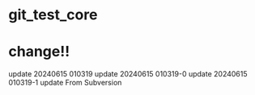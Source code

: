 # git_test_core
# change!!
update 20240615 010319
update 20240615 010319-0
update 20240615 010319-1
update From Subversion
